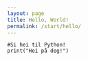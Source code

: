 ```yaml
---
layout: page
title: Hello, World!
permalink: /start/hello/
---
```


```{python}
#Si hei til Python!
print("Hei på deg!")
```